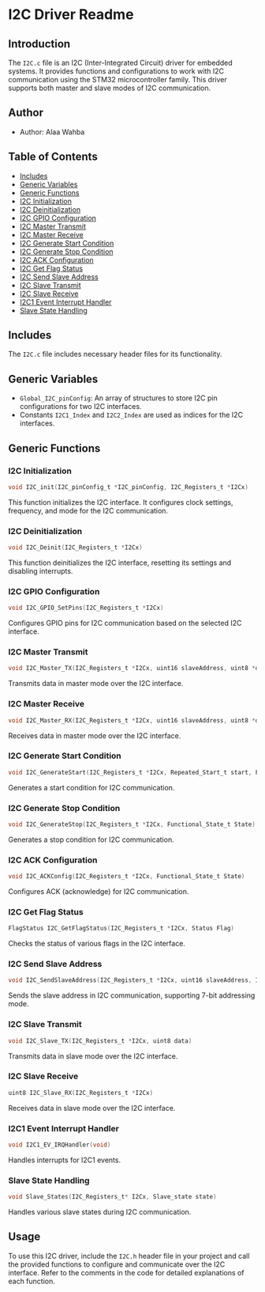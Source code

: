# I2C Driver Readme

## Introduction
The `I2C.c` file is an I2C (Inter-Integrated Circuit) driver for embedded systems. It provides functions and configurations to work with I2C communication using the STM32 microcontroller family. This driver supports both master and slave modes of I2C communication.

## Author
- Author: Alaa Wahba

## Table of Contents
- [Includes](#includes)
- [Generic Variables](#generic-variables)
- [Generic Functions](#generic-functions)
- [I2C Initialization](#i2c-initialization)
- [I2C Deinitialization](#i2c-deinitialization)
- [I2C GPIO Configuration](#i2c-gpio-configuration)
- [I2C Master Transmit](#i2c-master-transmit)
- [I2C Master Receive](#i2c-master-receive)
- [I2C Generate Start Condition](#i2c-generate-start-condition)
- [I2C Generate Stop Condition](#i2c-generate-stop-condition)
- [I2C ACK Configuration](#i2c-ack-configuration)
- [I2C Get Flag Status](#i2c-get-flag-status)
- [I2C Send Slave Address](#i2c-send-slave-address)
- [I2C Slave Transmit](#i2c-slave-transmit)
- [I2C Slave Receive](#i2c-slave-receive)
- [I2C1 Event Interrupt Handler](#i2c1-event-interrupt-handler)
- [Slave State Handling](#slave-state-handling)

## Includes
The `I2C.c` file includes necessary header files for its functionality.

## Generic Variables
- `Global_I2C_pinConfig`: An array of structures to store I2C pin configurations for two I2C interfaces.
- Constants `I2C1_Index` and `I2C2_Index` are used as indices for the I2C interfaces.

## Generic Functions
### I2C Initialization
```c
void I2C_init(I2C_pinConfig_t *I2C_pinConfig, I2C_Registers_t *I2Cx)
```
This function initializes the I2C interface. It configures clock settings, frequency, and mode for the I2C communication.

### I2C Deinitialization
```c
void I2C_Deinit(I2C_Registers_t *I2Cx)
```
This function deinitializes the I2C interface, resetting its settings and disabling interrupts.

### I2C GPIO Configuration
```c
void I2C_GPIO_SetPins(I2C_Registers_t *I2Cx)
```
Configures GPIO pins for I2C communication based on the selected I2C interface.

### I2C Master Transmit
```c
void I2C_Master_TX(I2C_Registers_t *I2Cx, uint16 slaveAddress, uint8 *data, uint32 dataLen, Stop_Condition_t stop, Repeated_Start_t start)
```
Transmits data in master mode over the I2C interface.

### I2C Master Receive
```c
void I2C_Master_RX(I2C_Registers_t *I2Cx, uint16 slaveAddress, uint8 *data, uint32 dataLen, Stop_Condition_t stop, Repeated_Start_t start)
```
Receives data in master mode over the I2C interface.

### I2C Generate Start Condition
```c
void I2C_GenerateStart(I2C_Registers_t *I2Cx, Repeated_Start_t start, Functional_State_t State)
```
Generates a start condition for I2C communication.

### I2C Generate Stop Condition
```c
void I2C_GenerateStop(I2C_Registers_t *I2Cx, Functional_State_t State)
```
Generates a stop condition for I2C communication.

### I2C ACK Configuration
```c
void I2C_ACKConfig(I2C_Registers_t *I2Cx, Functional_State_t State)
```
Configures ACK (acknowledge) for I2C communication.

### I2C Get Flag Status
```c
FlagStatus I2C_GetFlagStatus(I2C_Registers_t *I2Cx, Status Flag)
```
Checks the status of various flags in the I2C interface.

### I2C Send Slave Address
```c
void I2C_SendSlaveAddress(I2C_Registers_t *I2Cx, uint16 slaveAddress, I2C_Direction_t Direction)
```
Sends the slave address in I2C communication, supporting 7-bit addressing mode.

### I2C Slave Transmit
```c
void I2C_Slave_TX(I2C_Registers_t *I2Cx, uint8 data)
```
Transmits data in slave mode over the I2C interface.

### I2C Slave Receive
```c
uint8 I2C_Slave_RX(I2C_Registers_t *I2Cx)
```
Receives data in slave mode over the I2C interface.

### I2C1 Event Interrupt Handler
```c
void I2C1_EV_IRQHandler(void)
```
Handles interrupts for I2C1 events.

### Slave State Handling
```c
void Slave_States(I2C_Registers_t* I2Cx, Slave_state state)
```
Handles various slave states during I2C communication.

## Usage
To use this I2C driver, include the `I2C.h` header file in your project and call the provided functions to configure and communicate over the I2C interface. Refer to the comments in the code for detailed explanations of each function.

